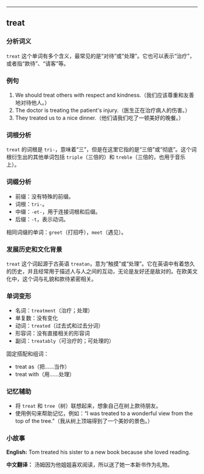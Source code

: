
---------------
## treat
### 分析词义
`treat` 这个单词有多个含义，最常见的是“对待”或“处理”。它也可以表示“治疗”，或者指“款待”、“请客”等。

### 例句
1. We should treat others with respect and kindness.（我们应该尊重和友善地对待他人。）
2. The doctor is treating the patient's injury.（医生正在治疗病人的伤害。）
3. They treated us to a nice dinner.（他们请我们吃了一顿美好的晚餐。）

### 词根分析
`treat` 的词根是 `tri-`，意味着“三”，但是在这里它指的是“三倍”或“彻底”。这个词根衍生出的其他单词包括 `triple`（三倍的）和 `treble`（三倍的，也用于音乐上）。

### 词缀分析
- 前缀：没有特殊的前缀。
- 词根：`tri-`。
- 中缀：`-et-`，用于连接词根和后缀。
- 后缀：`-t`，表示动词。

相同词缀的单词：`greet`（打招呼），`meet`（遇见）。

### 发展历史和文化背景
`treat` 这个词起源于古英语 `treatan`，意为“触摸”或“处理”。它在英语中有着悠久的历史，并且经常用于描述人与人之间的互动，无论是友好还是敌对的。在欧美文化中，这个词与礼貌和款待紧密相关。

### 单词变形
- 名词：`treatment`（治疗；处理）
- 单复数：没有变化
- 动词：`treated`（过去式和过去分词）
- 形容词：没有直接相关的形容词
- 副词：`treatably`（可治疗的；可处理的）

固定搭配和组词：
- treat as（把……当作）
- treat with（用……处理）

### 记忆辅助
- 将 `treat` 和 `tree`（树）联想起来，想象自己在树上款待朋友。
- 使用例句来帮助记忆，例如：“I was treated to a wonderful view from the top of the tree.”（我从树上顶端得到了一个美妙的景色。）

### 小故事
**English:**
Tom treated his sister to a new book because she loved reading.

**中文翻译：**
汤姆因为他姐姐喜欢阅读，所以送了她一本新书作为礼物。

